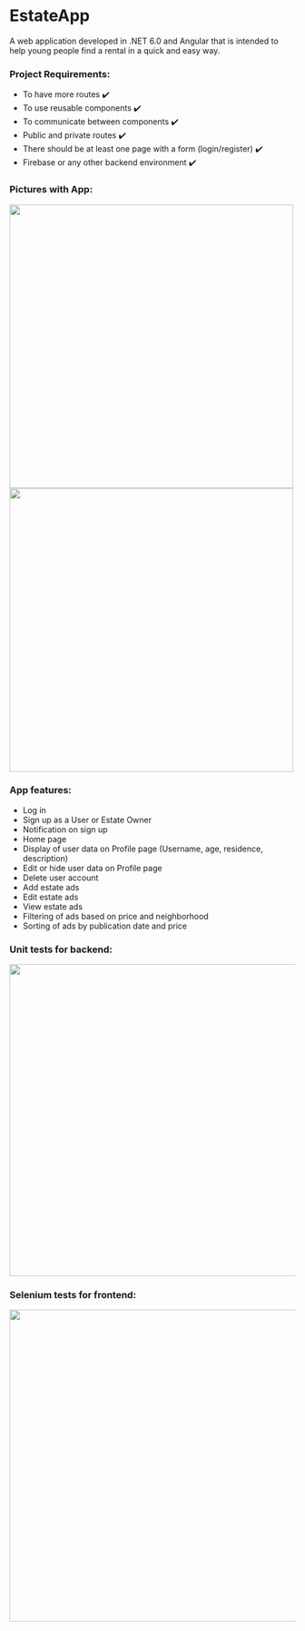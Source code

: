 # EstateApp
 A web application developed in .NET 6.0 and Angular that is intended to help young people find a rental in a quick and easy way.

### Project Requirements:
- To have more routes ✔️
- To use reusable components ✔️
- To communicate between components ✔️
- Public and private routes ✔️
- There should be at least one page with a form (login/register) ✔️
- Firebase or any other backend environment ✔️

### Pictures with App:
<img src="https://user-images.githubusercontent.com/73616883/217382487-32fc1b6a-538f-4ed3-8ff5-26d8508ec604.png" width = 500>

<img src="https://user-images.githubusercontent.com/73616883/217382922-2de71b6f-31f4-4ed1-bb21-58f7ad9ca75f.png" width = 500>

### App features:
- Log in
- Sign up as a User or Estate Owner
- Notification on sign up
- Home page
- Display of user data on Profile page (Username, age, residence, description)
- Edit or hide user data on Profile page
- Delete user account
- Add estate ads
- Edit estate ads
- View estate ads
- Filtering of ads based on price and neighborhood
- Sorting of ads by publication date and price

### Unit tests for backend:

<img src="https://user-images.githubusercontent.com/80215860/215326920-7e4c464e-23f9-4b38-8df2-115e6093d9fa.png" width=550>

### Selenium tests for frontend:

<img src="https://user-images.githubusercontent.com/73616883/217379287-63164bba-42f6-4a76-a3a1-f60a8a0433e7.png" width=550>
